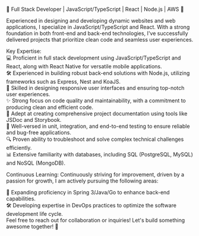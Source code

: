 🚀 Full Stack Developer | JavaScript/TypeScript | React | Node.js | AWS 🚀

Experienced in designing and developing dynamic websites and web applications, I specialize in JavaScript/TypeScript and React. With a strong foundation in both front-end and back-end technologies, I've successfully delivered projects that prioritize clean code and seamless user experiences.

Key Expertise:<br/>
💻 Proficient in full stack development using JavaScript/TypeScript and React, along with React Native for versatile mobile applications. <br/>
🛠 Experienced in building robust back-end solutions with Node.js, utilizing frameworks such as Express, Nest and KoaJS.<br/>
🎨 Skilled in designing responsive user interfaces and ensuring top-notch user experiences.<br/>
✨ Strong focus on code quality and maintainability, with a commitment to producing clean and efficient code.<br/>
📝 Adept at creating comprehensive project documentation using tools like JSDoc and Storybook.<br/>
🧪 Well-versed in unit, integration, and end-to-end testing to ensure reliable and bug-free applications.<br/>
🔍 Proven ability to troubleshoot and solve complex technical challenges efficiently.<br/>
📊 Extensive familiarity with databases, including SQL (PostgreSQL, MySQL) and NoSQL (MongoDB).<br/>

Continuous Learning:
Continuously striving for improvement, driven by a passion for growth, I am actively pursuing the following areas:

🌱 Expanding proficiency in Spring 3/Java/Go to enhance back-end capabilities.<br/>
🛠 Developing expertise in DevOps practices to optimize the software development life cycle.<br/>
Feel free to reach out for collaboration or inquiries! Let's build something awesome together! 💬

<!--
**lucas-giraldelli/lucas-giraldelli** is a ✨ _special_ ✨ repository because its `README.md` (this file) appears on your GitHub profile.

Here are some ideas to get you started:

- 🔭 I’m currently working on ...
- 🌱 I’m currently learning ...
- 👯 I’m looking to collaborate on ...
- 🤔 I’m looking for help with ...
- 💬 Ask me about ...
- 📫 How to reach me: ...
- 😄 Pronouns: ...
- ⚡ Fun fact: ...
-->
